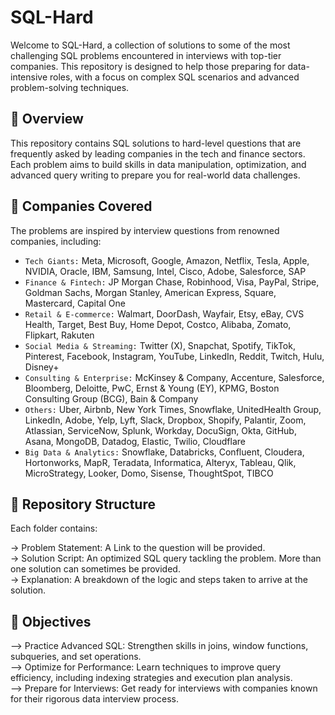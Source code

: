 # SQL-Hard
Welcome to SQL-Hard, a collection of solutions to some of the most challenging SQL problems encountered in interviews with top-tier companies. This repository is designed to help those preparing for data-intensive roles, with a focus on complex SQL scenarios and advanced problem-solving techniques.

## 🌟 Overview
This repository contains SQL solutions to hard-level questions that are frequently asked by leading companies in the tech and finance sectors. Each problem aims to build skills in data manipulation, optimization, and advanced query writing to prepare you for real-world data challenges.

## 💼 Companies Covered
The problems are inspired by interview questions from renowned companies, including:

* `Tech Giants:` Meta, Microsoft, Google, Amazon, Netflix, Tesla, Apple, NVIDIA, Oracle, IBM, Samsung, Intel, Cisco, Adobe, Salesforce, SAP
* `Finance & Fintech:` JP Morgan Chase, Robinhood, Visa, PayPal, Stripe, Goldman Sachs, Morgan Stanley, American Express, Square, Mastercard, Capital One
* `Retail & E-commerce:` Walmart, DoorDash, Wayfair, Etsy, eBay, CVS Health, Target, Best Buy, Home Depot, Costco, Alibaba, Zomato, Flipkart, Rakuten
* `Social Media & Streaming:` Twitter (X), Snapchat, Spotify, TikTok, Pinterest, Facebook, Instagram, YouTube, LinkedIn, Reddit, Twitch, Hulu, Disney+
* `Consulting & Enterprise:` McKinsey & Company, Accenture, Salesforce, Bloomberg, Deloitte, PwC, Ernst & Young (EY), KPMG, Boston Consulting Group (BCG), Bain & Company
* `Others:` Uber, Airbnb, New York Times, Snowflake, UnitedHealth Group, LinkedIn, Adobe, Yelp, Lyft, Slack, Dropbox, Shopify, Palantir, Zoom, Atlassian, ServiceNow, Splunk, Workday, DocuSign, Okta, GitHub, Asana, MongoDB, Datadog, Elastic, Twilio, Cloudflare
* `Big Data & Analytics:` Snowflake, Databricks, Confluent, Cloudera, Hortonworks, MapR, Teradata, Informatica, Alteryx, Tableau, Qlik, MicroStrategy, Looker, Domo, Sisense, ThoughtSpot, TIBCO

## 📂 Repository Structure
Each folder contains:

-> Problem Statement: A Link to the question will be provided.  
-> Solution Script: An optimized SQL query tackling the problem. More than one solution can sometimes be provided.  
-> Explanation: A breakdown of the logic and steps taken to arrive at the solution.  

## 🎯 Objectives
--> Practice Advanced SQL: Strengthen skills in joins, window functions, subqueries, and set operations.  
--> Optimize for Performance: Learn techniques to improve query efficiency, including indexing strategies and execution plan analysis.  
--> Prepare for Interviews: Get ready for interviews with companies known for their rigorous data interview process.  


